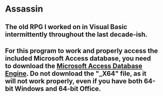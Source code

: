 # Assassin

## The old RPG I worked on in Visual Basic intermittently throughout the last decade-ish.

## For this program to work and properly access the included Microsoft Access database, you need to download the [Microsoft Access Database Engine](https://www.microsoft.com/en-us/download/details.aspx?id=13255). Do not download the "_X64" file, as it will not work properly, even if you have both 64-bit Windows and 64-bit Office.
